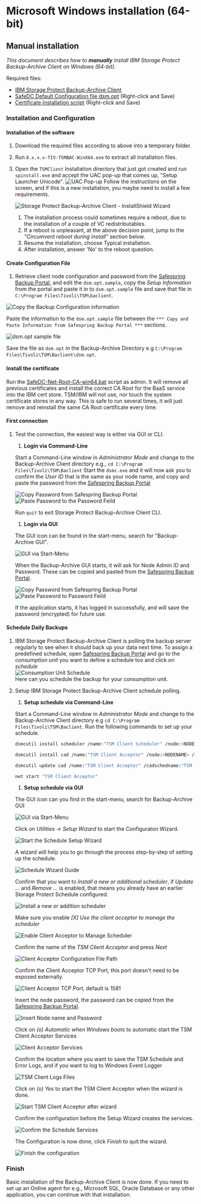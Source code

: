 # Microsoft Windows installation (64-bit)

## Manual installation

_This document describes how to **manually** install IBM Storage Protect Backup-Archive Client on Windows (64-bit)._

Required files:

- [IBM Storage Protect Backup-Archive Client](https://public.dhe.ibm.com/storage/tivoli-storage-management/maintenance/client/v8r1/Windows/x64/)
- [SafeDC Default Configuration file dsm.opt](https://raw.githubusercontent.com/safespring/cloud-BaaS/master/windows/dsm.opt.sample) (Right-click and Save)
- [Certificate installation script](https://raw.githubusercontent.com/safespring/cloud-BaaS/master/pki/SafeDC-Net-Root-CA-win64.bat) (Right-click and Save)

### Installation and Configuration

#### Installation of the software

1. Download the required files according to above into a temporary folder.
1. Run `8.x.x.x-TIV-TSMBAC-WinX64.exe` to extract all installation files.
1. Open the `TSMClient` Installation directory that just got created and run
   `spinstall.exe` and accept the UAC pop-up that comes up,
   "Setup Launcher Unicode". 
![UAC Pop-up](../images/UAC-popup.png) 
Follow the instructions on the screen,
   and if this is a new installation,
   you maybe need to install a few requirements.

    ![Storage Protect Backup-Archive Client - InstallShield Wizard](../images/SPBAC_ISWizard.png)

    1. The installation process could sometimes require a reboot, 
       due to the installation of a couple of VC redistributables.
    1. If a reboot is unpleasant, at the above decision point, jump to the _"Circumvent reboot during install"_ section below.
    1. Resume the installation, choose Typical installation.
    1. After installation, answer 'No' to the reboot question.

#### Create Configuration File

1. Retrieve client node configuration and password from the [Safespring Backup Portal](https://portal.backup.sto2.safedc.net/), and edit the `dsm.opt.sample`, copy the *Setup Information* from the portal and paste it in to `dsm.opt.sample` file and save that file in `C:\Program Files\Tivoli\TSM\baclient`.

![Copy the Backup Configuration information](../images/baas-portal-backup-node-setup-information.png)

Paste the information to the `dsm.opt.sample` file between the `*** Copy and Paste Information from Safespring Backup Portal ***` sections.

![dsm.opt sample file](../images/SPBAC-dsm-opt.png)

Save the file as `dsm.opt` in the Backup-Archive Directory e.g `C:\Program Files\Tivoli\TSM\Baclient\dsm.opt`.

#### Install the certificate

Run the
[SafeDC-Net-Root-CA-win64.bat](https://raw.githubusercontent.com/safespring/cloud-BaaS/master/pki/SafeDC-Net-Root-CA-win64.bat)
script as admin. It will remove all previous certificates and install
the correct CA Root for the BaaS service into the IBM cert
store. TSM/IBM will not use, nor touch the system certificate stores
in any way. This is safe to run several times, it will just remove and
reinstall the same CA Root certificate every time.

#### First connection
    
1. Test the connection, the easiest way is either via GUI or CLI.
    1. **Login via Command-Line**

    Start a Command-Line window in *Administrator Mode* and change to the 
   Backup-Archive Client directory e.g., `cd C:\Program 
   Files\Tivoli\TSM\Baclient`
    Start the `dsmc.exe` and it will now ask you to confirm the *User ID* that is the same as your node name, and copy and paste the password from the [Safespring Backup Portal](https://portal.backup.sto2.safedc.net/)

    ![Copy Password from Safespring Backup Portal](../images/baas-portal-backup-node-setup-information.png) ![Paste Password to the Password Feild](../images/SPBAC-cli-login.png)

    Run `quit` to exit Storage Protect Backup-Archive Client CLI.

    1. **Login via GUI**

    The GUI icon can be found in the start-menu, search for 
    "Backup-Archive GUI". 

    ![GUI via Start-Menu](../images/SPBAC-startmenu-GUI.png)

    When the Backup-Archive GUI starts, it will ask for Node Admin ID and 
   Password.
    These can be copied 
    and pasted from the [Safespring Backup Portal](https://portal.backup.sto2.safedc.net/).

    ![Copy Password from Safespring Backup Portal](../images/baas-portal-backup-node-setup-information.png) ![Paste Password to Password Feild](../images/SPBAC-GUI-login.png)

    If the application starts, it has logged in successfully, and will save 
   the password (encrypted) for future use.

#### Schedule Daily Backups

1. IBM Storage Protect Backup-Archive Client is polling the backup server 
   regularly to see when it should back up your data next time.
   To assign a predefined schedule, open [Safespring Backup Portal](https://portal.backup.sto2.safedc.net/) 
   and go to the _consumption unit_ you want to define a schedule too and 
   click on _schedule_<br/>
   ![Consumption Unit Schedule](../images/baas-portal-consumption-unit-schedule.png)<br/>
   Here can you schedule the backup for your consumption unit.
1. Setup IBM Storage Protect Backup-Archive Client schedule polling.
    1. **Setup schedule via Command-Line**

     Start a Command-Line window in _Administrator Mode_ and change to the Backup-Archive Client directory e.g `cd C:\Program Files\Tivoli\TSM\Baclient`.
     Run the following commands to set up your schedule.

    ```sh
    dsmcutil install scheduler /name:"TSM Client Scheduler" /node:<NODENAME> /optfile:"<PATH TO DSM.OPT>" /password:<TSM PASSWORD> /autostart:no /startnow:no

    dsmcutil install cad /name:"TSM Client Acceptor" /node:<NODENAME> /password:<TSM PASSWORD> /optfile:"<PATH TO DSM.OPT>" /autostart:yes /startnow:no

    dsmcutil update cad /name:"TSM Client Acceptor" /cadschedname:"TSM Client Scheduler"

    net start "TSM Client Acceptor"
    ```

    1. **Setup schedule via GUI**

    The GUI icon can you find in the start-menu, search for Backup-Archive GUI 

    ![GUI via Start-Menu](../images/SPBAC-startmenu-GUI.png)

    Click on *Utilities -> Setup Wizard* to start the Configuraton Wizard.

    ![Start the Schedule Setup Wizard](../images//SPBAC-GUI-Schedule-wizard-mainmenu.png)

    A wizard will help you to go through the process step-by-step of setting up
    the schedule.

    ![Schedule Wizard Guide](../images/SPBAC-GUI-Schedule-wizard-start.png)

    Confirm that you want to *Install a new or additional scheduler*, if *Update ...* and *Remove ...* is enabled, 
    that means you already have an earlier Storage Protect Schedule configured. 

    ![Install a new or addition scheduler](../images/SPBAC-GUI-Schedule-wizard-new-schedule.png)

    Make sure you enable *[X] Use the client acceptor to manage the scheduler* 

    ![Enable Client Acceptor to Manage Scheduler](../images/SPBAC-GUI-Schedule-wizard-enable-client-acceptor.png)

    Confirm the name of the *TSM Client Acceptor* and press *Next*

    ![Client Acceptor Configuration File Path](../images/SPBAC-GUI-Client-Acceptor-Config-file.png)

    Confirm the Client Acceptor TCP Port, 
    this port doesn't need to be exposed externally.

    ![Client Acceptor TCP Port, default is 1581](../images/SPBAC-GUI-Client-Acceptor-TCP-port.png)

    Insert the node password, the password can be copied from the [Safespring Backup Portal](https://portal.backup.sto2.safedc.net/).

    ![Insert Node name and Password](../images/SPBAC-GUI-Client-Acceptor-node-n-pwd.png)

    Click on _(o) Automatic when Windows boots_ to automatic start the TSM Client Acceptor Services

    ![Client Acceptor Services](../images/SPBAC-GUI-Client-Acceptor-services.png)

    Confirm the location where you want to save the TSM Schedule and Error Logs,
   and if you want to log to Windows Event Logger

    ![TSM Client Logs Files](../images/SPBAC-GUI-Client-Acceptor-logfiles.png)

    Click on _(o) Yes_ to start the TSM Client Acceptor when the wizard is done.

    ![Start TSM Client Acceptor after wizard](../images/SPBAC-GUI-Schedule-wizard-schedule-services.png)

    Confirm the configuration before the Setup Wizard creates the services.

    ![Confirm the Schedule Services](../images/SPBAC-GUI-Schedule-wizard-schedule-confirm.png)

    The Configuration is now done, click _Finish_ to quit the wizard.

    ![Finish the configuration](../images/SPBAC-GUI-Schedule-wizard-schedule-finish.png)

### Finish

Basic installation of the Backup-Archive Client is now done. If you need to 
set up an Online agent for e.g., Microsoft SQL, Oracle Database or any other 
application, you can continue with that installation.
